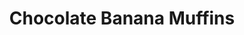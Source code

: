 ---
title: Chocolate Banana Muffins
metadata:
  servings: '8'
  title: Chocolate Banana Muffins
  course: Treat
ingredients:
- name: cacao powder
  amount: 0.25 cups
- name: chocolate chips
  amount: 30 g
- name: medium bananas
  amount: '3'
- name: oat milk
  amount: 2 tbsp
- name: oats
  amount: 1 cup
- name: vanilla extract
  amount: 1tsp
- name: baking soda
  amount: 0.5 tsp
- name: baking powder
  amount: 0.5 tsp
- name: large egg
  amount: '1'
cookware:
- name: large mixing bowl
- name: medium mixing bowl
- name: silicon cup cake mould
steps:
- description: Preheat the oven to 180C then grab a large mixing bowl and mix the
    oats, cacao powder, baking powder and baking soda until they're combined.
- description: Now add the medium bananas, large egg, oat milk, vanilla extract and
    chocolate chips to a medium mixing bowl and mix until well combined.
- description: Now add the wet mix to the dry mix and stir until combined.
- description: Spoon the mixture into 8 sections of a silicon cup cake mould.
- description: Bake for 12 minutes, and leave to cool before storing (or eating) them.

---